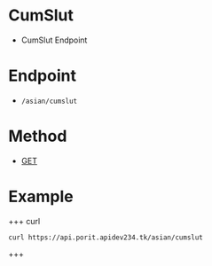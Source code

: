 # CumSlut
- CumSlut Endpoint

# Endpoint
- `/asian/cumslut` 

# Method
- [GET](https://developer.mozilla.org/en-US/docs/Web/HTTP/Methods/GET)

# Example
+++ curl
``` 
curl https://api.porit.apidev234.tk/asian/cumslut
``` 
+++